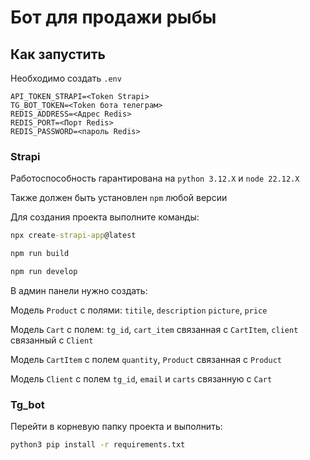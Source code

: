 # Бот для продажи рыбы

## Как запустить

Необходимо создать `.env`

```.env
API_TOKEN_STRAPI=<Token Strapi>
TG_BOT_TOKEN=<Token бота телеграм>
REDIS_ADDRESS=<Адрес Redis>
REDIS_PORT=<Порт Redis>
REDIS_PASSWORD=<пароль Redis>

```

### Strapi

Работоспособность гарантирована на `python 3.12.X` и `node 22.12.X`

Также должен быть установлен `npm` любой версии

Для создания проекта выполните команды:

```cmd
npx create-strapi-app@latest
```

```cmd
npm run build
```

```cmd
npm run develop
```

В админ панели нужно создать:

Модель `Product` с полями: `titile`, `description` `picture`, `price`

Модель `Cart` с полем: `tg_id`, `cart_item` связанная с `CartItem`, `client` связанный с `Client`

Модель `CartItem` с полем `quantity`, `Product` связанная с `Product`

Модель `Client` с полем `tg_id`, `email` и `carts` связанную с `Cart`

### Tg_bot

Перейти в корневую папку проекта и выполнить:

```cmd
python3 pip install -r requirements.txt
```
